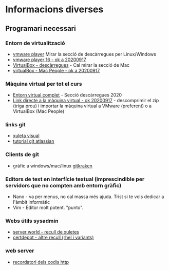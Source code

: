 # Informacions diverses

## Programari necessari
### Entorn de virtualització
- [vmware player](https://www.vmware.com/products/workstation-player.html) Mirar la secció de descàrregues per Linux/Windows
- [vmware player 16 - ok a 20200917](https://my.vmware.com/en/web/vmware/downloads/details?downloadGroup=PLAYER-1600&productId=1039&rPId=51984)
- [VirtualBox - descàrregues](https://www.virtualbox.org/wiki/Downloads) - Cal mirar la secció de Mac
- [virtualBox - Mac People - ok a 20200917](https://download.virtualbox.org/virtualbox/6.1.14/VirtualBox-6.1.14-140239-OSX.dmg)

### Màquina virtual per tot el curs
- [Entorn virtual complet](https://informatica.uv.es/~carlos/docencia/netinvm/) - Secció descàrregues 2020
- [Link directe a la màquina virtual - ok 20200917](https://informatica.uv.es/~carlos/ns/netinvm/netinvm-kvm_2020-07-15_vmware.zip) - descomprimir el zip (triga prou) i importar la màquina virtual a VMware (preferent) o a VirtualBox (Mac People)

### links git
- [xuleta visual](https://ndpsoftware.com/git-cheatsheet.html)
- [tutorial git atlassian](https://www.atlassian.com/git/tutorials)

### Clients de git
- gràfic a windows/mac/linux [gitkraken](https://www.gitkraken.com/) 
### Editors de text en interfície textual (imprescindible per servidors que no compten amb entorn gràfic)
- Nano - va per menus, no cal massa més ajuda. Trist si te vols dedicar a l'àmbit informàtic
- Vim - Editor molt potent. "punto". 

### Webs útils sysadmin
- [server world - recull de xuletes](https://www.server-world.info/en/)
- [certdepot - altre recull (rhel i variants)](https://www.certdepot.net/)

### web server
- [recordatori dels codis http](https://http.cat/)


